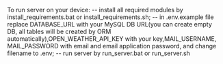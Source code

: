 To run server on your device:
  -- install all required modules by install_requirements.bat or install_requirements.sh;
  -- in .env.example file replace DATABASE_URL with your MySQL DB URL(you can create empty DB, all tables will be created by ORM automatically),OPEN_WEATHER_API_KEY with your key,MAIL_USERNAME, MAIL_PASSWORD with email and email application password, and change filename to .env;
  -- run server by run_server.bat or run_server.sh